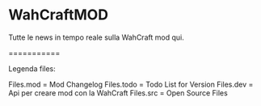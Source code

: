 WahCraftMOD
===========

Tutte le news in tempo reale sulla WahCraft mod qui.

===========

Legenda files:

Files.mod = Mod Changelog
Files.todo = Todo List for Version
Files.dev = Api per creare mod con la WahCraft
Files.src = Open Source Files

